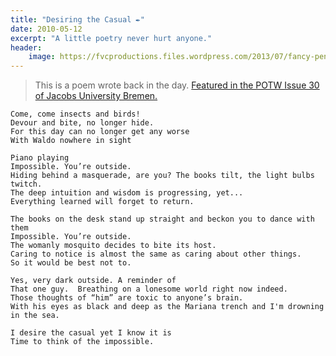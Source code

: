 ```yaml
---
title: "Desiring the Casual ✒️"
date: 2010-05-12
excerpt: "A little poetry never hurt anyone."
header:
    image: https://fvcproductions.files.wordpress.com/2013/07/fancy-pen.jpg?w=800&h=340&crop=1
---
```


> This is a poem wrote back in the day.
> [Featured in the POTW Issue 30 of Jacobs University Bremen.](https://www.scribd.com/doc/174387876/POTW-Issue-30)

```text
Come, come insects and birds!
Devour and bite, no longer hide.
For this day can no longer get any worse
With Waldo nowhere in sight

Piano playing
Impossible. You’re outside.
Hiding behind a masquerade, are you? The books tilt, the light bulbs
twitch.
The deep intuition and wisdom is progressing, yet...
Everything learned will forget to return.

The books on the desk stand up straight and beckon you to dance with
them
Impossible. You’re outside.
The womanly mosquito decides to bite its host.
Caring to notice is almost the same as caring about other things.
So it would be best not to.

Yes, very dark outside. A reminder of
That one guy.  Breathing on a lonesome world right now indeed.
Those thoughts of “him” are toxic to anyone’s brain.
With his eyes as black and deep as the Mariana trench and I'm drowning
in the sea.

I desire the casual yet I know it is
Time to think of the impossible.
```
